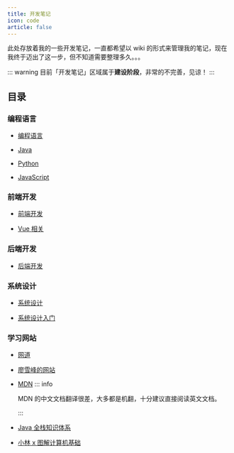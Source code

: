 ```yaml
---
title: 开发笔记
icon: code
article: false
---
```


此处存放着我的一些开发笔记，一直都希望以 wiki 的形式来管理我的笔记，现在我终于迈出了这一步，但不知道需要整理多久。。。

::: warning
目前「开发笔记」区域属于**建设阶段**，非常的不完善，见谅！
:::

<!-- more -->

## 目录

### 编程语言

- [编程语言](language/README.md) <Badge text="计划中" type="warning" />

- [Java](language/java/README.md) <Badge text="计划中" type="warning" />

- [Python](language/python/README.md) <Badge text="施工ing" type="info" />

- [JavaScript](language/js/README.md) <Badge text="计划中" type="warning" />

### 前端开发

- [前端开发](frontend/README.md) <Badge text="计划中" type="warning" />

- [Vue 相关](frontend/vue/README.md) <Badge text="计划中" type="warning" />

### 后端开发

- [后端开发](backend/README.md) <Badge text="计划中" type="warning" />

### 系统设计

- [系统设计](system-design/README.md) <Badge text="施工ing" type="info" />

- [系统设计入门](system-design/system-design-primer/README.md) <Badge text="已完成" type="tip" />

### 学习网站

- [网道](https://wangdoc.com/)

- [廖雪峰的网站](https://www.liaoxuefeng.com/)

- [MDN](https://developer.mozilla.org/zh-CN/)
  ::: info

  MDN 的中文文档翻译很差，大多都是机翻，十分建议直接阅读英文文档。

  :::

- [Java 全栈知识体系](https://pdai.tech/)

- [小林 x 图解计算机基础](https://xiaolincoding.com/)
